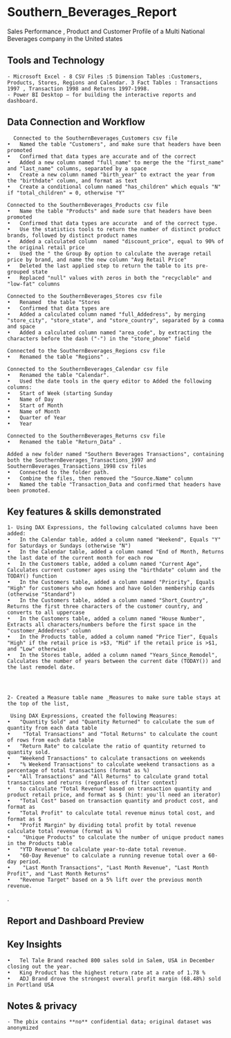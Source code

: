  # Southern_Beverages_Report
  Sales Performance , Product and Customer Profile of  a Multi National Beverages company in the United states 

## Tools and Technology
    - Microsoft Excel - 8 CSV Files :5 Dimension Tables :Customers, Products, Stores, Regions and Calendar. 3 Fact Tables : Transactions 1997 , Transaction 1998 and Returns 1997-1998.
    - Power BI Desktop – for building the interactive reports and dashboard.

## Data Connection and Workflow 
      Connected to the SouthernBeverages_Customers csv file
    •	Named the table "Customers", and make sure that headers have been promoted
    •	Confirmed that data types are accurate and of the correct 
    •	Added a new column named "full_name" to merge the the "first_name" and "last_name" columns, separated by a space
    •	Create a new column named "birth_year" to extract the year from the "birthdate" column, and format as text
    •	Create a conditional column named "has_children" which equals "N" if "total_children" = 0, otherwise "Y"

    Connected to the SouthernBeverages_Products csv file
    •	Name the table "Products" and made sure that headers have been promoted
    •	Confirmed that data types are accurate  and of the correct type.
    •	Use the statistics tools to return the number of distinct product brands, followed by distinct product names
    •	Added a calculated column  named "discount_price", equal to 90% of the original retail price
    •	Used the " the Group By option to calculate the average retail price by brand, and name the new column "Avg Retail Price"
    •	Deleted the last applied step to return the table to its pre-grouped state
    •	Replaced "null" values with zeros in both the "recyclable" and "low-fat" columns

    Connected to the SouthernBeverages_Stores csv file
    •	Renamed  the table "Stores
    •	Confirmed that data types are 
    •	Added a calculated column named "full_Addedress", by merging "store_city", "store_state", and "store_country", separated by a comma and space 
    •	Added a calculated column named "area_code", by extracting the characters before the dash ("-") in the "store_phone" field 

    Connected to the SouthernBeverages_Regions csv file
    •	Renamed the table "Regions" .

    Connected to the SouthernBeverages_Calendar csv file
    •	Renamed the table "Calendar".
    •	Used the date tools in the query editor to Added the following columns:
    •	Start of Week (starting Sunday
    •	Name of Day
    •	Start of Month
    •	Name of Month
    •	Quarter of Year
    •	Year

    Connected to the SouthernBeverages_Returns csv file
    •	Renamed the table "Return_Data" .

    Added a new folder named "Southern Beverages Transactions", containing both the SouthernBeverages_Transactions_1997 and SouthernBeverages_Transactions_1998 csv files
    •	Connected to the folder path.
    •	Combine the files, then removed the "Source.Name" column
    •	Named the table "Transaction_Data and confirmed that headers have been promoted.

## Key features & skills demonstrated

    1- Using DAX Expressions, the following calculated columns have been added:
    •	In the Calendar table, added a column named "Weekend", Equals "Y" for Saturdays or Sundays (otherwise "N")
    •	In the Calendar table, added a column named "End of Month, Returns the last date of the current month for each row
    •	In the Customers table, added a column named "Current Age", Calculates current customer ages using the "birthdate" column and the TODAY() function
    •	In the Customers table, added a column named "Priority", Equals "High" for customers who own homes and have Golden membership cards (otherwise "Standard")   
    •	In the Customers table, added a column named "Short_Country", Returns the first three characters of the customer country, and converts to all uppercase 
    •	In the Customers table, added a column named "House Number", Extracts all characters/numbers before the first space in the "customer_Addedress" column 
    •	In the Products table, added a column named "Price Tier", Equals "High" if the retail price is >$3, "Mid" if the retail price is >$1, and "Low" otherwise
    •	In the Stores table, added a column named "Years_Since_Remodel", Calculates the number of years between the current date (TODAY()) and the last remodel date.




    2- Created a Measure table name _Measures to make sure table stays at the top of the list, 

     Using DAX Expressions, created the following Measures:
    •	"Quantity Sold" and "Quantity Returned" to calculate the sum of quantity from each data table
    •	 "Total Transactions" and "Total Returns" to calculate the count of rows from each data table
    •	"Return Rate" to calculate the ratio of quantity returned to quantity sold.
    •	"Weekend Transactions" to calculate transactions on weekends
    •	"% Weekend Transactions" to calculate weekend transactions as a percentage of total transactions (format as %)
    •	"All Transactions" and "All Returns" to calculate grand total transactions and returns (regardless of filter context)
    •	to calculate "Total Revenue" based on transaction quantity and product retail price, and format as $ (hint: you'll need an iterator)
    •	"Total Cost" based on transaction quantity and product cost, and format as 
    •	"Total Profit" to calculate total revenue minus total cost, and format as $
    •	"Profit Margin" by dividing total profit by total revenue calculate total revenue (format as %)
    •	 "Unique Products" to calculate the number of unique product names in the Products table
    •	"YTD Revenue" to calculate year-to-date total revenue.
    •	"60-Day Revenue" to calculate a running revenue total over a 60-day period.
    •	 "Last Month Transactions", "Last Month Revenue", "Last Month Profit", and "Last Month Returns"
    •	"Revenue Target" based on a 5% lift over the previous month revenue.

.  


## Report and Dashboard Preview






## Key Insights

    •	Tel Tale Brand reached 800 sales sold in Salem, USA in December closing out the year.
    •	King Product has the highest return rate at a rate of 1.78 %
    •	ADJ Brand drove the strongest overall profit margin (68.48%) sold in Portland USA



## Notes & privacy
    - The pbix contains **no** confidential data; original dataset was anonymized


